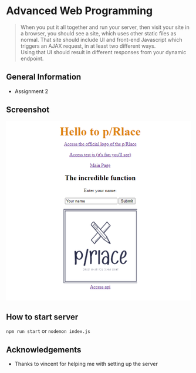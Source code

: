 # Advanced Web Programming
> When you put it all together and run your server, then visit your site in a browser, you should see a site, which uses other static files as normal.  That site should include UI and front-end Javascript which triggers an AJAX request, in at least two different ways.  
> Using that UI should result in different responses from your dynamic endpoint.

## General Information
- Assignment 2

## Screenshot
![Screenshot](public/img/website.png)

## How to start server
`npm run start` or `nodemon index.js`

## Acknowledgements
- Thanks to vincent for helping me with setting up the server
